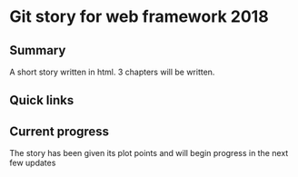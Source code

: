 # Git story for web framework 2018

## Summary
A short story written in html. 3 chapters will be written.

## Quick links


## Current progress
The story has been given its plot points and will begin progress in the next few updates


